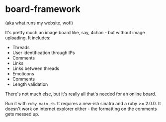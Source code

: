 board-framework
======
(aka what runs my website, wofl)

It's pretty much an image board like, say, 4chan - but without image uploading. It includes:

* Threads
* User identification through IPs
* Comments
* Links
* Links between threads
* Emoticons
* Comments
* Length validation

There's not much else, but it's really all that's needed for an online board. 

Run it with `ruby main.rb`. It requires a new-ish sinatra and a ruby >= 2.0.0. It doesn't work on internet explorer either - the formatting on the comments gets messed up.
